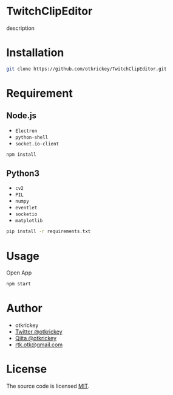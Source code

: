 # TwitchClipEditor

description

# Installation

```bash
git clone https://github.com/otkrickey/TwitchClipEditor.git
```

# Requirement

## Node.js

* `Electron`
* `python-shell`
* `socket.io-client`

```bash
npm install
```

## Python3

* `cv2`
* `PIL`
* `numpy`
* `eventlet`
* `socketio`
* `matplotlib`

```bash
pip install -r requirements.txt
```

# Usage

Open App

```bash
npm start
```

# Author

* otkrickey
* [Twitter @otkrickey](https://twitter.com/otkrickey)
* [Qiita @otkrickey](https://qiita.com/otkrickey)
* rtk.otk@gmail.com

# License

The source code is licensed [MIT](https://opensource.org/licenses/mit-license.php).
<!-- The website content is licensed CC BY 4.0,see LICENSE. -->